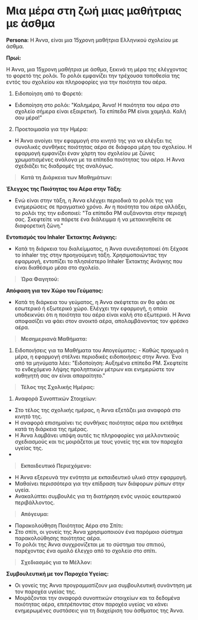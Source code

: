 
# Μια μέρα στη ζωή μιας μαθήτριας με άσθμα
**Persona:** Η Άννα, είναι μια 15χρονη μαθήτρια Ελληνικού σχολείου με άσθμα.

**Πρωί:**

Η Άννα, μια 15χρονη μαθήτρια με άσθμα, ξεκινά τη μέρα της ελέγχοντας το φορετό της ρολόι. Το ρολόι εμφανίζει την τρέχουσα τοποθεσία της εντός του σχολείου και πληροφορίες για την ποιότητα του αέρα.

1. Ειδοποίηση από το Φορετό:

  - Ειδοποίηση στο ρολόι: "Καλημέρα, Άννα! Η ποιότητα του αέρα στο σχολείο σήμερα είναι εξαιρετική. Τα επίπεδα PM είναι χαμηλά. Καλή σου μέρα!"
2. Προετοιμασία για την Ημέρα:

  - Η Άννα ανοίγει την εφαρμογή στο κινητό της για να ελέγξει τις συνολικές συνθήκες ποιότητας αέρα σε διάφορα μέρη του σχολείου.
Η εφαρμογή εμφανίζει έναν χάρτη του σχολείου με ζώνες χρωματισμένες ανάλογα με τα επίπεδα ποιότητας του αέρα. Η Άννα σχεδιάζει τις διαδρομές της αναλόγως.

> **Κατά τη Διάρκεια των Μαθημάτων:**

**Έλεγχος της Ποιότητας του Αέρα στην Τάξη:**

- Ενώ είναι στην τάξη, η Άννα ελέγχει περιοδικά το ρολόι της για ενημερώσεις σε πραγματικό χρόνο.
Αν η ποιότητα του αέρα αλλάξει, το ρολόι της την ειδοποιεί: "Τα επίπεδα PM αυξάνονται στην περιοχή σας. Σκεφτείτε να πάρετε ένα διάλειμμα ή να μετακινηθείτε σε διαφορετική ζώνη."

**Εντοπισμός του Inhaler Έκτακτης Ανάγκης:**

- Κατά τη διάρκεια του διαλείμματος, η Άννα συνειδητοποιεί ότι ξέχασε το inhaler της στην προηγούμενη τάξη.
Χρησιμοποιώντας την εφαρμογή, εντοπίζει το πλησιέστερο Inhaler Έκτακτης Ανάγκης που είναι διαθέσιμο μέσα στο σχολείο.

> **Ώρα Φαγητού:**

**Απόφαση για τον Χώρο του Γεύματος:**
- Κατά τη διάρκεια του γεύματος, η Άννα σκέφτεται αν θα φάει σε εσωτερικό ή εξωτερικό χώρο.
Ελέγχει την εφαρμογή, η οποία υποδεικνύει ότι η ποιότητα του αέρα είναι καλή στο εξωτερικό.
Η Άννα αποφασίζει να φάει στον ανοικτό αέρα, απολαμβάνοντας τον φρέσκο αέρα.

> **Μεσημεριανά Μαθήματα:**

  1. Ειδοποιήσεις για τα Μαθήματα του Απογεύματος:
    - Καθώς προχωρά η μέρα, η εφαρμογή στέλνει περιοδικές ειδοποιήσεις στην Άννα.
Ένα από τα μηνύματα λέει: "Ειδοποίηση: Αυξημένα επίπεδα PM. Σκεφτείτε το ενδεχόμενο λήψης προληπτικών μέτρων και ενημερώστε τον καθηγητή σας αν είναι απαραίτητο."

> **Τέλος της Σχολικής Ημέρας:**

  1. Αναφορά Συνοπτικών Στοιχείων:

- Στο τέλος της σχολικής ημέρας, η Άννα εξετάζει μια αναφορά στο κινητό της.
- Η αναφορά επισημαίνει τις συνθήκες ποιότητας αέρα που εκτέθηκε κατά τη διάρκεια της ημέρας.
- Η Άννα λαμβάνει υπόψη αυτές τις πληροφορίες για μελλοντικούς σχεδιασμούς και τις μοιράζεται με τους γονείς της και τον παροχέα υγείας της.
- 
> **Εκπαιδευτικό Περιεχόμενο:**

- Η Άννα εξερευνά την ενότητα με εκπαιδευτικό υλικό στην εφαρμογή.
- Μαθαίνει περισσότερα για την επίδραση των διάφορων ρύπων στην υγεία.
- Ανακαλύπτει συμβουλές για τη διατήρηση ενός υγιούς εσωτερικού περιβάλλοντος.
  
> **Απόγευμα:**
- Παρακολούθηση Ποιότητας Αέρα στο Σπίτι:
- Στο σπίτι, οι γονείς της Άννα χρησιμοποιούν ένα παρόμοιο σύστημα παρακολούθησης ποιότητας αέρα.
- Το ρολόι της Άννα συγχρονίζεται με το σύστημα του σπιτιού, παρέχοντας ένα ομαλό έλεγχο από το σχολείο στο σπίτι.

> **Σχεδιασμός για το Μέλλον:**

**Συμβουλευτική με τον Παροχέα Υγείας:**
- Οι γονείς της Άννα προγραμματίζουν μια συμβουλευτική συνάντηση με τον παροχέα υγείας της.
- Μοιράζονται την αναφορά συνοπτικών στοιχείων και τα δεδομένα ποιότητας αέρα, επιτρέποντας στον παροχέα υγείας να κάνει ενημερωμένες συστάσεις για τη διαχείριση του άσθματος της Άννα.

